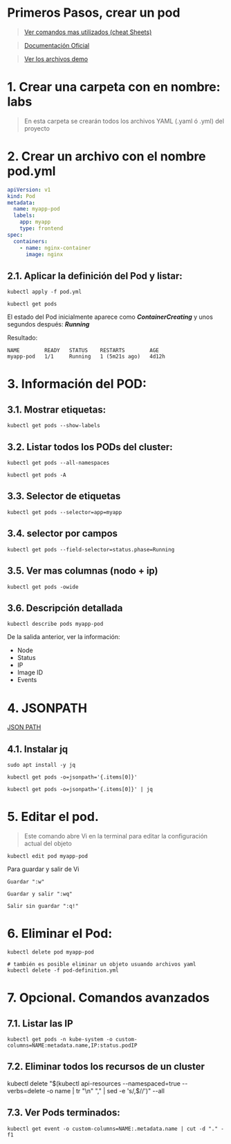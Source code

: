 # Primeros Pasos, crear un pod <!-- omit in toc -->

> [Ver comandos mas utilizados (cheat Sheets)](https://kubernetes.io/docs/reference/kubectl/cheatsheet/)

> [Documentación Oficial](https://kubernetes.io/docs/concepts/workloads/pods/)

> [Ver los archivos demo](./assets)

# 1. Crear una carpeta con en nombre: labs
> En esta carpeta se crearán todos los archivos YAML (.yaml ó .yml) del proyecto

# 2. Crear un archivo con el nombre pod.yml
```yaml
apiVersion: v1
kind: Pod
metadata:
  name: myapp-pod
  labels:
    app: myapp
    type: frontend
spec:
  containers:
    - name: nginx-container
      image: nginx
```

## 2.1. Aplicar la definición del Pod y listar:

```
kubectl apply -f pod.yml

kubectl get pods
```

El estado del Pod inicialmente aparece como ***ContainerCreating*** y unos segundos después: ***Running***

Resultado:
```
NAME        READY   STATUS    RESTARTS        AGE
myapp-pod   1/1     Running   1 (5m21s ago)   4d12h
```
# 3. Información del POD:
## 3.1. Mostrar etiquetas:
```
kubectl get pods --show-labels

```
## 3.2. Listar todos los PODs del cluster:

```
kubectl get pods --all-namespaces

kubectl get pods -A
```
## 3.3. Selector de etiquetas
```
kubectl get pods --selector=app=myapp
```
## 3.4. selector por campos
```
kubectl get pods --field-selector=status.phase=Running
```
## 3.5. Ver mas columnas (nodo + ip)
```
kubectl get pods -owide
```

## 3.6. Descripción detallada
```
kubectl describe pods myapp-pod
```
De la salida anterior, ver la información:
- Node
- Status
- IP
- Image ID
- Events

# 4. JSONPATH
[JSON PATH](https://kubernetes.io/docs/reference/kubectl/jsonpath/)
## 4.1. Instalar jq

```
sudo apt install -y jq

kubectl get pods -o=jsonpath='{.items[0]}'

kubectl get pods -o=jsonpath='{.items[0]}' | jq
```

# 5. Editar el pod.

> Este comando abre Vi en la terminal para editar la configuración actual del objeto

```
kubectl edit pod myapp-pod
```
Para guardar y salir de Vi
~~~~
Guardar ":w"

Guardar y salir ":wq"

Salir sin guardar ":q!"
~~~~

# 6. Eliminar el Pod:
```
kubectl delete pod myapp-pod

# también es posible eliminar un objeto usuando archivos yaml
kubectl delete -f pod-definition.yml
```

# 7. Opcional. Comandos avanzados
## 7.1. Listar las IP

```
kubectl get pods -n kube-system -o custom-columns=NAME:metadata.name,IP:status.podIP
```

## 7.2. Eliminar todos los recursos de un cluster
kubectl delete "$(kubectl api-resources --namespaced=true --verbs=delete -o name | tr "\n" "," | sed -e 's/,$//')" --all


## 7.3. Ver Pods terminados:
```
kubectl get event -o custom-columns=NAME:.metadata.name | cut -d "." -f1
```
